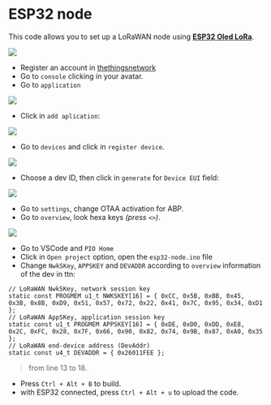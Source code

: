 # ESP32 node

This code allows you to set up a LoRaWAN node using **[ESP32 Oled LoRa](http://www.lilygo.cn/prod_view.aspx?TypeId=50003&Id=1137&FId=t3:50003:3)**.

![](https://i.imgur.com/tXObZ6c.jpg)

* Register an account in [thethingsnetwork](https://www.thethingsnetwork.org/)
* Go to `console` clicking in your avatar.
* Go to `application`

![](https://i.imgur.com/ptdWS4E.png)

* Click in `add aplication`:

![](https://i.imgur.com/ZiiYfbV.png)

* Go to `devices` and click in `register device`.

![](https://i.imgur.com/XR09sao.png)

* Choose a dev ID, then click in `generate` for `Device EUI` field:

![](https://i.imgur.com/YJI3zuN.png)

* Go to `settings`, change OTAA activation for ABP.
* Go to `overview`, look hexa keys *(press `<>`)*.

![](https://i.imgur.com/aTrRETH.png)

* Go to VSCode and `PIO Home`
* Click in `Open project` option, open the `esp32-node.ino` file
* Change `NwkSKey`, `APPSKEY` and `DEVADDR` according to `overview` information of the dev in ttn:

```
// LoRaWAN NwkSKey, network session key
static const PROGMEM u1_t NWKSKEY[16] = { 0xCC, 0x5B, 0xBB, 0x45, 0x3B, 0x8B, 0xD9, 0x51, 0x57, 0x72, 0x22, 0x41, 0x7C, 0x95, 0x34, 0xD1 };
// LoRaWAN AppSKey, application session key
static const u1_t PROGMEM APPSKEY[16] = { 0xDE, 0xD0, 0xDD, 0xE8, 0x2C, 0xFC, 0x28, 0x7F, 0x66, 0x90, 0x82, 0x74, 0x9B, 0x87, 0xA0, 0x35 };
// LoRaWAN end-device address (DevAddr)
static const u4_t DEVADDR = { 0x26011FEE };
```

> from line 13 to 18.

* Press `Ctrl + Alt + B` to build.
* with ESP32 connected, press `Ctrl + Alt + u` to upload the code.